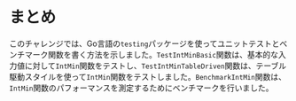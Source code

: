 # まとめ

このチャレンジでは、Go言語の`testing`パッケージを使ってユニットテストとベンチマーク関数を書く方法を示しました。`TestIntMinBasic`関数は、基本的な入力値に対して`IntMin`関数をテストし、`TestIntMinTableDriven`関数は、テーブル駆動スタイルを使って`IntMin`関数をテストしました。`BenchmarkIntMin`関数は、`IntMin`関数のパフォーマンスを測定するためにベンチマークを行いました。
